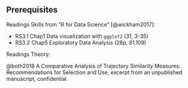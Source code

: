 ## Prerequisites
Readings Skills from "R for Data Science" [@wickham2017]:

+ RS3.1 Chap1 Data visualization with `ggplot2` (31, 3-35)
+ RS3.2 Chap5 Exploratory Data Analysis (28p, 81.109)

Readings Theory:

@both2018 A Comparative Analysis of Trajectory Similarity Measures: Recommendations for Selection and Use, excerpt from an unpublished manuscript, confidential.

